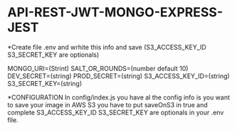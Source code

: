 # API-REST-JWT-MONGO-EXPRESS-JEST

*Create file .env and wrhite this info and save (S3_ACCESS_KEY_ID S3_SECRET_KEY are optionals)

MONGO_URI=(Strint)
SALT_OR_ROUNDS=(number default 10)
DEV_SECRET=(string)
PROD_SECRET=(string)
S3_ACCESS_KEY_ID=(string)
S3_SECRET_KEY=(string)

*CONFIGURATION
In config/index.js you have al the config info is you want to save your image in AWS S3 you have to put saveOnS3 in true and complete S3_ACCESS_KEY_ID S3_SECRET_KEY are optionals 
in your .env file.
